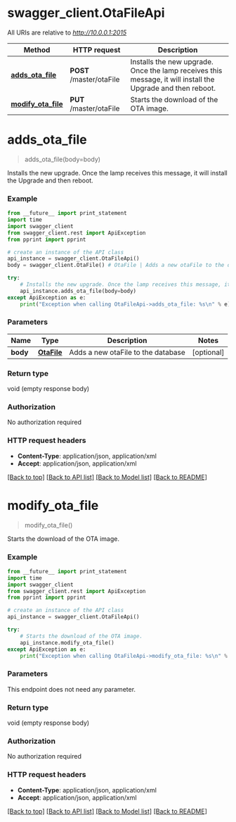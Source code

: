 # swagger_client.OtaFileApi

All URIs are relative to *http://10.0.0.1:2015*

Method | HTTP request | Description
------------- | ------------- | -------------
[**adds_ota_file**](OtaFileApi.md#adds_ota_file) | **POST** /master/otaFile | Installs the new upgrade. Once the lamp receives this message, it will install the Upgrade and then reboot.
[**modify_ota_file**](OtaFileApi.md#modify_ota_file) | **PUT** /master/otaFile | Starts the download of the OTA image.


# **adds_ota_file**
> adds_ota_file(body=body)

Installs the new upgrade. Once the lamp receives this message, it will install the Upgrade and then reboot.



### Example 
```python
from __future__ import print_statement
import time
import swagger_client
from swagger_client.rest import ApiException
from pprint import pprint

# create an instance of the API class
api_instance = swagger_client.OtaFileApi()
body = swagger_client.OtaFile() # OtaFile | Adds a new otaFile to the database (optional)

try: 
    # Installs the new upgrade. Once the lamp receives this message, it will install the Upgrade and then reboot.
    api_instance.adds_ota_file(body=body)
except ApiException as e:
    print("Exception when calling OtaFileApi->adds_ota_file: %s\n" % e)
```

### Parameters

Name | Type | Description  | Notes
------------- | ------------- | ------------- | -------------
 **body** | [**OtaFile**](OtaFile.md)| Adds a new otaFile to the database | [optional] 

### Return type

void (empty response body)

### Authorization

No authorization required

### HTTP request headers

 - **Content-Type**: application/json, application/xml
 - **Accept**: application/json, application/xml

[[Back to top]](#) [[Back to API list]](../README.md#documentation-for-api-endpoints) [[Back to Model list]](../README.md#documentation-for-models) [[Back to README]](../README.md)

# **modify_ota_file**
> modify_ota_file()

Starts the download of the OTA image.



### Example 
```python
from __future__ import print_statement
import time
import swagger_client
from swagger_client.rest import ApiException
from pprint import pprint

# create an instance of the API class
api_instance = swagger_client.OtaFileApi()

try: 
    # Starts the download of the OTA image.
    api_instance.modify_ota_file()
except ApiException as e:
    print("Exception when calling OtaFileApi->modify_ota_file: %s\n" % e)
```

### Parameters
This endpoint does not need any parameter.

### Return type

void (empty response body)

### Authorization

No authorization required

### HTTP request headers

 - **Content-Type**: application/json, application/xml
 - **Accept**: application/json, application/xml

[[Back to top]](#) [[Back to API list]](../README.md#documentation-for-api-endpoints) [[Back to Model list]](../README.md#documentation-for-models) [[Back to README]](../README.md)

